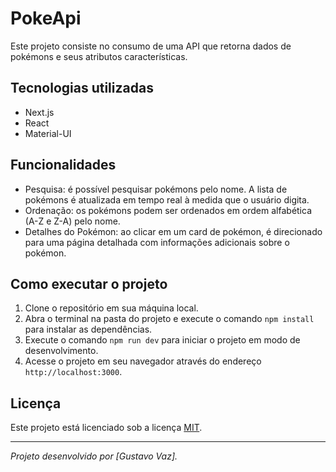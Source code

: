 # PokeApi

Este projeto consiste no consumo de uma API que retorna dados de pokémons e seus atributos características.

## Tecnologias utilizadas

- Next.js
- React
- Material-UI

## Funcionalidades

- Pesquisa: é possível pesquisar pokémons pelo nome. A lista de pokémons é atualizada em tempo real à medida que o usuário digita.
- Ordenação: os pokémons podem ser ordenados em ordem alfabética (A-Z e Z-A) pelo nome.
- Detalhes do Pokémon: ao clicar em um card de pokémon, é direcionado para uma página detalhada com informações adicionais sobre o pokémon.

## Como executar o projeto

1. Clone o repositório em sua máquina local.
2. Abra o terminal na pasta do projeto e execute o comando `npm install` para instalar as dependências.
3. Execute o comando `npm run dev` para iniciar o projeto em modo de desenvolvimento.
4. Acesse o projeto em seu navegador através do endereço `http://localhost:3000`.

## Licença

Este projeto está licenciado sob a licença [MIT](https://opensource.org/licenses/MIT).

---

_Projeto desenvolvido por [Gustavo Vaz]._
